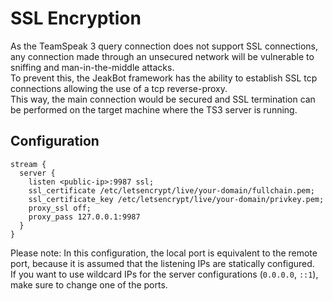 # SSL Encryption
As the TeamSpeak 3 query connection does not support SSL connections, any connection made through an unsecured network will be vulnerable to sniffing and man-in-the-middle attacks.  
To prevent this, the JeakBot framework has the ability to establish SSL tcp connections allowing the use of a tcp reverse-proxy.  
This way, the main connection would be secured and SSL termination can be performed on the target machine where the TS3 server is running.  
  
## Configuration

```nginx
stream {
  server {
    listen <public-ip>:9987 ssl;
    ssl_certificate /etc/letsencrypt/live/your-domain/fullchain.pem;
    ssl_certificate_key /etc/letsencrypt/live/your-domain/privkey.pem;
    proxy_ssl off;
    proxy_pass 127.0.0.1:9987
  }
}
```
Please note: In this configuration, the local port is equivalent to the remote port, because it is assumed that the listening IPs are statically configured.  
If you want to use wildcard IPs for the server configurations (``0.0.0.0``, ``::1``), make sure to change one of the ports.  
